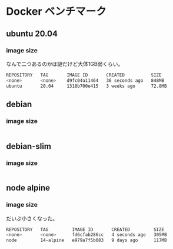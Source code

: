 # Docker ベンチマーク

## ubuntu 20.04

### image size

なんで二つあるのかは謎だけど大体1GB弱くらい。  
```sh
REPOSITORY   TAG       IMAGE ID       CREATED          SIZE
<none>       <none>    d9fc04a11464   36 seconds ago   848MB
ubuntu       20.04     1318b700e415   3 weeks ago      72.8MB
```


## debian

### image size

```sh
```


## debian-slim

### image size

```sh
```


## node alpine

### image size

だいぶ小さくなった。

```sh
REPOSITORY   TAG         IMAGE ID       CREATED         SIZE
<none>       <none>      fd6cfab286cc   4 seconds ago   305MB
node         14-alpine   e979a7f5b083   9 days ago      117MB
```
